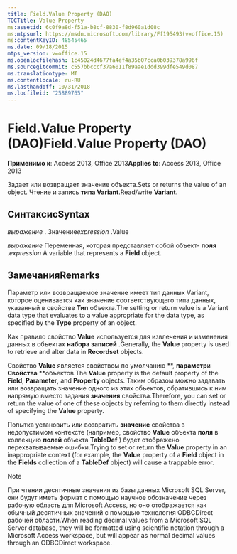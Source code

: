 ```yaml
---
title: Field.Value Property (DAO)
TOCTitle: Value Property
ms:assetid: 6c0f9a8d-f51a-b8cf-8830-f8d960a1d08c
ms:mtpsurl: https://msdn.microsoft.com/library/Ff195493(v=office.15)
ms:contentKeyID: 48545465
ms.date: 09/18/2015
mtps_version: v=office.15
ms.openlocfilehash: 1c45024d4677fa4ef4a35b07cca0b039378a996f
ms.sourcegitcommit: c557bbcccf37a6011f89aae1ddd399dfe549d087
ms.translationtype: MT
ms.contentlocale: ru-RU
ms.lasthandoff: 10/31/2018
ms.locfileid: "25889765"
---
```

# <a name="fieldvalue-property-dao"></a><span data-ttu-id="9b1d2-102">Field.Value Property (DAO)</span><span class="sxs-lookup"><span data-stu-id="9b1d2-102">Field.Value Property (DAO)</span></span>


<span data-ttu-id="9b1d2-103">**Применимо к**: Access 2013, Office 2013</span><span class="sxs-lookup"><span data-stu-id="9b1d2-103">**Applies to**: Access 2013, Office 2013</span></span>

<span data-ttu-id="9b1d2-104">Задает или возвращает значение объекта.</span><span class="sxs-lookup"><span data-stu-id="9b1d2-104">Sets or returns the value of an object.</span></span> <span data-ttu-id="9b1d2-105">Чтение и запись **типа Variant**.</span><span class="sxs-lookup"><span data-stu-id="9b1d2-105">Read/write **Variant**.</span></span>

## <a name="syntax"></a><span data-ttu-id="9b1d2-106">Синтаксис</span><span class="sxs-lookup"><span data-stu-id="9b1d2-106">Syntax</span></span>

<span data-ttu-id="9b1d2-107">*выражение* . Значение</span><span class="sxs-lookup"><span data-stu-id="9b1d2-107">*expression* .Value</span></span>

<span data-ttu-id="9b1d2-108">*выражение* Переменная, которая представляет собой объект- **поля** .</span><span class="sxs-lookup"><span data-stu-id="9b1d2-108">*expression* A variable that represents a **Field** object.</span></span>

## <a name="remarks"></a><span data-ttu-id="9b1d2-109">Замечания</span><span class="sxs-lookup"><span data-stu-id="9b1d2-109">Remarks</span></span>

<span data-ttu-id="9b1d2-110">Параметр или возвращаемое значение имеет тип данных Variant, которое оценивается как значение соответствующего типа данных, указанный в свойстве **Тип** объекта.</span><span class="sxs-lookup"><span data-stu-id="9b1d2-110">The setting or return value is a Variant data type that evaluates to a value appropriate for the data type, as specified by the **Type** property of an object.</span></span>

<span data-ttu-id="9b1d2-111">Как правило свойство **Value** используется для извлечения и изменения данных в объектах **набора записей** .</span><span class="sxs-lookup"><span data-stu-id="9b1d2-111">Generally, the **Value** property is used to retrieve and alter data in **Recordset** objects.</span></span>

<span data-ttu-id="9b1d2-112">Свойство **Value** является свойством по умолчанию \*\*, **параметр**и **Свойства** \*\*объектов.</span><span class="sxs-lookup"><span data-stu-id="9b1d2-112">The **Value** property is the default property of the **Field**, **Parameter**, and **Property** objects.</span></span> <span data-ttu-id="9b1d2-113">Таким образом можно задавать или возвращать значение одного из этих объектов, обратившись к ним напрямую вместо задания **значения** свойства.</span><span class="sxs-lookup"><span data-stu-id="9b1d2-113">Therefore, you can set or return the value of one of these objects by referring to them directly instead of specifying the **Value** property.</span></span>

<span data-ttu-id="9b1d2-114">Попытка установить или возвратить **значение** свойства в недопустимом контексте (например, свойство **Value** объекта **поля** в коллекцию **полей** объекта **TableDef** ) будет отображено перехватываемые ошибки.</span><span class="sxs-lookup"><span data-stu-id="9b1d2-114">Trying to set or return the **Value** property in an inappropriate context (for example, the **Value** property of a **Field** object in the **Fields** collection of a **TableDef** object) will cause a trappable error.</span></span>


> [!NOTE]
> <P><span data-ttu-id="9b1d2-115">При чтении десятичные значения из базы данных Microsoft SQL Server, они будут иметь формат с помощью научное обозначение через рабочую область для Microsoft Access, но оно отображается как обычный десятичных значений с помощью технология ODBCDirect рабочей области.</span><span class="sxs-lookup"><span data-stu-id="9b1d2-115">When reading decimal values from a Microsoft SQL Server database, they will be formatted using scientific notation through a Microsoft Access workspace, but will appear as normal decimal values through an ODBCDirect workspace.</span></span></P>



